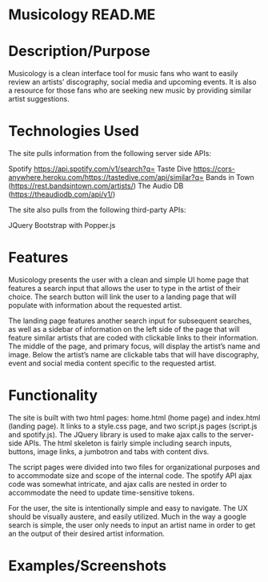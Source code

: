 
# Musicology READ.ME

# Description/Purpose

Musicology is a clean interface tool for music fans who want to easily review an artists’ discography, social media and upcoming events.  It is also a resource for those fans who are seeking new music by providing similar artist suggestions.


# Technologies Used

The site pulls information from the following server side APIs:

Spotify 
https://api.spotify.com/v1/search?q=
Taste Dive https://cors-anywhere.heroku.com/https://tastedive.com/api/similar?q=
Bands in Town 
(https://rest.bandsintown.com/artists/)
The Audio DB 
(https://theaudiodb.com/api/v1/)

The site also pulls from the following third-party APIs:

JQuery
Bootstrap with Popper.js

# Features

Musicology presents the user with a clean and simple UI home page that features a search input that allows the user to type in the artist of their choice.  The search button will link the user to a landing page that will populate with information about the requested artist.

The landing page features another search input for subsequent searches, as well as a sidebar of information on the left side of the page that will feature similar artists that are coded with clickable links to their information.  The middle of the page, and primary focus, will display the artist’s name and image.  Below the artist’s name are clickable tabs that will have discography, event and social media content specific to the requested artist.


# Functionality

The site is built with two html pages: home.html (home page) and index.html (landing page).  It links to a style.css page, and two script.js pages (script.js and spotify.js).   The JQuery library is used to make ajax calls to the server-side APIs.  The html skeleton is fairly simple including search inputs, buttons, image links, a jumbotron and tabs with content divs.

The script pages were divided into two files for organizational purposes and to accommodate size and scope of the internal code.  The spotify API ajax code was somewhat intricate, and ajax calls are nested in order to accommodate the need to update time-sensitive tokens.

For the user, the site is intentionally simple and easy to navigate.  The UX should be visually austere, and easily utilized.  Much in the way a google search is simple, the user only needs to input an artist name in order to get an the output of their desired artist information.




# Examples/Screenshots
